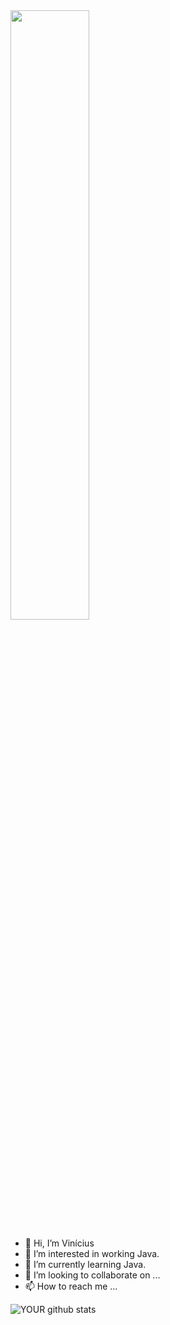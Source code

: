 <img src="https://i.pinimg.com/originals/c4/85/20/c4852096f8815f181ee54b9cbe904ae6.gif" height = 50%; width = 50%>


- 👋 Hi, I’m Vinícius
- 👀 I’m interested in working Java.
- 🌱 I’m currently learning Java.
- 💞️ I’m looking to collaborate on ...
- 📫 How to reach me ...

![YOUR github stats](https://github-readme-stats.vercel.app/api?username=Akom4n)

<!---
Akom4n/Akom4n is a ✨ special ✨ repository because its `README.md` (this file) appears on your GitHub profile.
You can click the Preview link to take a look at your changes.
--->
